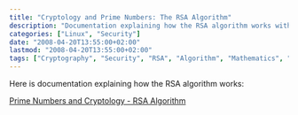 ```yaml
---
title: "Cryptology and Prime Numbers: The RSA Algorithm"
description: "Documentation explaining how the RSA algorithm works with prime numbers in cryptology."
categories: ["Linux", "Security"]
date: "2008-04-20T13:55:00+02:00"
lastmod: "2008-04-20T13:55:00+02:00"
tags: ["Cryptography", "Security", "RSA", "Algorithm", "Mathematics", "Prime Numbers", "Encryption"]
---
```


Here is documentation explaining how the RSA algorithm works:

[Prime Numbers and Cryptology - RSA Algorithm](../../static/pdf/nombres_premiers_et_cryptologie_-_algorithme_rsa.pdf)
